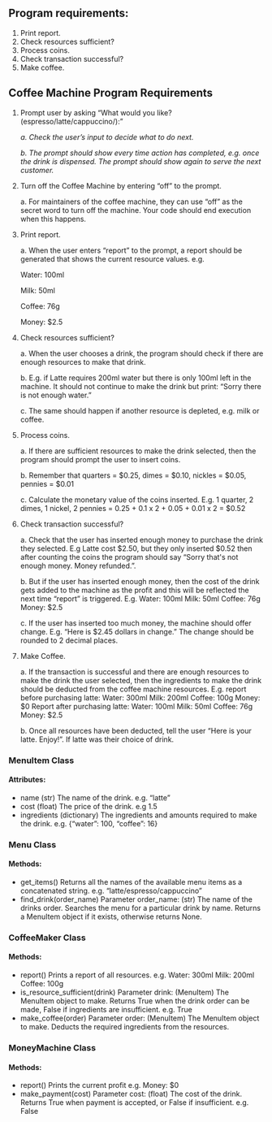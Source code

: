 ## Program requirements:
1. Print report.
2. Check resources sufficient?
3. Process coins.
4. Check transaction successful?
5. Make coffee.

## Coffee Machine Program Requirements

1. Prompt user by asking “What would you like? (espresso/latte/cappuccino/):”

    *a. Check the user’s input to decide what to do next.*

    *b. The prompt should show every time action has completed, e.g. once the drink is
dispensed. The prompt should show again to serve the next customer.*

2. Turn off the Coffee Machine by entering “off” to the prompt.

    a. For maintainers of the coffee machine, they can use “off” as the secret word to turn off the machine. Your code should end execution when this happens.

3. Print report.

    a. When the user enters “report” to the prompt, a report should be generated that shows the current resource values. e.g.

    Water: 100ml

    Milk: 50ml

    Coffee: 76g

    Money: $2.5

4. Check resources sufficient?

    a. When the user chooses a drink, the program should check if there are enough resources to make that drink.

    b. E.g. if Latte requires 200ml water but there is only 100ml left in the machine. It should not
continue to make the drink but print: “Sorry there is not enough water.”

    c. The same should happen if another resource is depleted, e.g. milk or coffee.

5. Process coins.

    a. If there are sufficient resources to make the drink selected, then the program should
prompt the user to insert coins.

    b. Remember that quarters = $0.25, dimes = $0.10, nickles = $0.05, pennies = $0.01
    
    c. Calculate the monetary value of the coins inserted. E.g. 1 quarter, 2 dimes, 1 nickel, 2
pennies = 0.25 + 0.1 x 2 + 0.05 + 0.01 x 2 = $0.52

6. Check transaction successful?

    a. Check that the user has inserted enough money to purchase the drink they selected. E.g
Latte cost $2.50, but they only inserted $0.52 then after counting the coins the program
should say “Sorry that's not enough money. Money refunded.”.

    b. But if the user has inserted enough money, then the cost of the drink gets added to the
machine as the profit and this will be reflected the next time “report” is triggered. E.g.
Water: 100ml
Milk: 50ml
Coffee: 76g
Money: $2.5

    c. If the user has inserted too much money, the machine should offer change.
E.g. “Here is $2.45 dollars in change.” The change should be rounded to 2 decimal
places.

7. Make Coffee.

    a. If the transaction is successful and there are enough resources to make the drink the user
selected, then the ingredients to make the drink should be deducted from the coffee
machine resources.
E.g. report before purchasing latte:
Water: 300ml
Milk: 200ml
Coffee: 100g
Money: $0
Report after purchasing latte:
Water: 100ml
Milk: 50ml
Coffee: 76g
Money: $2.5

    b. Once all resources have been deducted, tell the user “Here is your latte. Enjoy!”. If latte
was their choice of drink.


### MenuItem Class

#### Attributes:
- name
(str) The name of the drink.
e.g. “latte”
- cost
(float) The price of the drink.
e.g 1.5
- ingredients
(dictionary) The ingredients and amounts required to make the drink.
e.g. {“water”: 100, “coffee”: 16}

### Menu Class

#### Methods:
- get_items()
Returns all the names of the available menu items as a concatenated string.
e.g. “latte/espresso/cappuccino”
- find_drink(order_name)
Parameter order_name: (str) The name of the drinks order.
Searches the menu for a particular drink by name. Returns a MenuItem object if it exists,
otherwise returns None.

### CoffeeMaker Class

#### Methods:
- report()
Prints a report of all resources.
e.g.
Water: 300ml
Milk: 200ml
Coffee: 100g
- is_resource_sufficient(drink)
Parameter drink: (MenuItem) The MenuItem object to make.
Returns True when the drink order can be made, False if ingredients are insufficient.
e.g.
True
- make_coffee(order)
Parameter order: (MenuItem) The MenuItem object to make.
Deducts the required ingredients from the resources.

### MoneyMachine Class

#### Methods:
- report()
Prints the current profit
e.g.
Money: $0
- make_payment(cost)
Parameter cost: (float) The cost of the drink.
Returns True when payment is accepted, or False if insufficient.
e.g. False